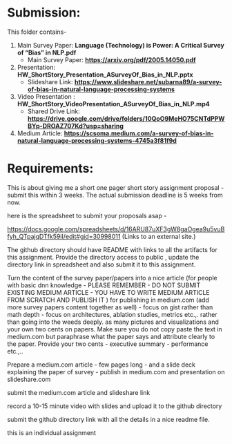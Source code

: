 
# Submission: 
This folder contains- 

1. Main Survey Paper: **Language (Technology) is Power: A Critical Survey of “Bias” in NLP.pdf**
   - Main Survey Paper: **https://arxiv.org/pdf/2005.14050.pdf** 
2. Presentation: **HW_ShortStory_Presentation_ASurveyOf_Bias_in_NLP.pptx**
   - Slideshare Link: **https://www.slideshare.net/subarna89/a-survey-of-bias-in-natural-language-processing-systems**
3. Video Presentation : **HW_ShortStory_VideoPresentation_ASurveyOf_Bias_in_NLP.mp4**
   - Shared Drive Link: **https://drive.google.com/drive/folders/10QoO9MeHO75CNTdPPWBYp-DROAZ707Kd?usp=sharing**
5. Medium Article: **https://scsoma.medium.com/a-survey-of-bias-in-natural-language-processing-systems-4745a3f81f9d** 


# Requirements: 
This is about giving me a short one pager short story assignment proposal - submit this within 3 weeks. The actual submission deadline is 5 weeks from now.

here is the spreadsheet to submit your proposals asap -

https://docs.google.com/spreadsheets/d/16ARU87uXF3gW8gaOgea9u5vuBfyh_QTpajqDTfk59iI/edit#gid=30998011 (Links to an external site.)

 

The github directory should have README with links to all the artifacts for this assignment. Provide the directory access to public , update the directory link in spreadsheet and also submit it to this assignment.

 

 Turn the content of the survey paper/papers into a nice article (for people with basic dnn knowledge - PLEASE REMEMBER - DO NOT SUBMIT EXISTING MEDIUM ARTICLE - YOU HAVE TO WRITE MEDIUM ARTICLE FROM SCRATCH AND PUBLISH IT )  for publishing in medium.com (add more survey papers content together as well) - focus on gist rather than math depth - focus on architectures, ablation studies, metrics etc.,. rather than going into the weeds deeply. as many pictures and visualizations and your own two cents on papers.   Make sure you do not copy paste the text in medium.com but paraphrase what the paper says and attribute clearly to the paper. Provide your two cents - executive summary - performance etc.,..  

Prepare a medium.com article - few pages long - and a slide deck explaining the paper of survey - publish in medium.com and presentation on slideshare.com

 

submit the medium.com article  and slideshare link 

record a 10-15 minute video with slides and upload it to the github directory

 

submit the github directory link with all the details in a nice readme file.

 

 

this is an individual assignment 

